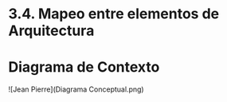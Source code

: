 # 3.4. Mapeo entre elementos de Arquitectura

# Diagrama de Contexto

![Jean Pierre](Diagrama Conceptual.png)


